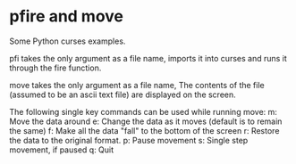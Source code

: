 # pfire and move
Some Python curses examples.

pfi takes the only argument as a file name, imports it into curses
and runs it through the fire function.

move takes the only argument as a file name, The contents of
the file (assumed to be an ascii text file) are displayed on the
screen.

The following single key commands can be used while running move:
m: Move the data around
e: Change the data as it moves (default is to remain the same)
f: Make all the data "fall" to the bottom of the screen
r: Restore the data to the original format.
p: Pause movement
s: Single step movement, if paused
q: Quit
